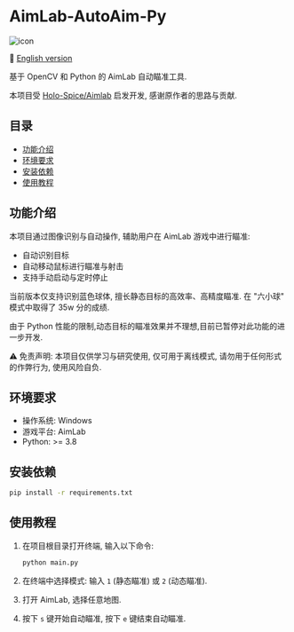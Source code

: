 
# AimLab-AutoAim-Py

![icon](https://github.com/carboxylBase/AimLab-opencv/blob/main/docs/assets/AimLab-AutoAim-icon.png)

📘 [English version](../README.md)

基于 OpenCV 和 Python 的 AimLab 自动瞄准工具.

本项目受 [Holo-Spice/Aimlab](https://github.com/Holo-Spice/Aimlab) 启发开发, 感谢原作者的思路与贡献.

## 目录
- [功能介绍](#功能介绍)
- [环境要求](#环境要求)
- [安装依赖](#安装依赖)
- [使用教程](#使用教程)

## 功能介绍

本项目通过图像识别与自动操作, 辅助用户在 AimLab 游戏中进行瞄准:

- 自动识别目标  
- 自动移动鼠标进行瞄准与射击  
- 支持手动启动与定时停止  

当前版本仅支持识别蓝色球体, 擅长静态目标的高效率、高精度瞄准. 在 "六小球" 模式中取得了 35w 分的成绩.  

由于 Python 性能的限制,动态目标的瞄准效果并不理想,目前已暂停对此功能的进一步开发.

⚠️ 免责声明: 本项目仅供学习与研究使用, 仅可用于离线模式, 请勿用于任何形式的作弊行为, 使用风险自负.

## 环境要求

- 操作系统: Windows  
- 游戏平台: AimLab  
- Python: >= 3.8  

## 安装依赖

```bash
pip install -r requirements.txt
```

## 使用教程

1. 在项目根目录打开终端, 输入以下命令:
    ```bash
    python main.py
    ```

2. 在终端中选择模式: 输入 `1` (静态瞄准) 或 `2` (动态瞄准).

3. 打开 AimLab, 选择任意地图.

4. 按下 `s` 键开始自动瞄准, 按下 `e` 键结束自动瞄准.
